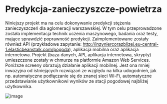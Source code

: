 # Predykcja-zanieczyszcze-powietrza

Niniejszy projekt ma na celu dokonywanie predykcji stężenia zanieczyszczeń dla aglomeracji warszawskiej. W tym celu przeprowadzone została implementacja technik uczenia maszynowego, badania oraz testy, mające sprawdzić poprawność predykcji. Zaimplementowane zostały również API (przykładowe zapytanie: http://inzyniercorazblizej.eu-central-1.elasticbeanstalk.com/pogoda), aplikacja mobilna oraz aplikacja internetowa. Projekt (baza danych, API, aplikacja internetowa, skrypty) umieszczone zostały w chmurze na platformie Amazon Web Services. Poniższe screeny obrazują działanie aplikacji mobilnej. Jest ona mniej inwazyjna od istniejących rozwiązań ze względu na kilka udogodnień, jak np. automatyczne podłączanie się do znanej sieci Wi-Fi, automatyczne przedstawianie użytkownikowi wyników ze stacji pogodowej najbliżej użytkownika. 

![image](https://user-images.githubusercontent.com/18016435/36421637-8ee81c4c-1639-11e8-8232-fae066921508.png)

